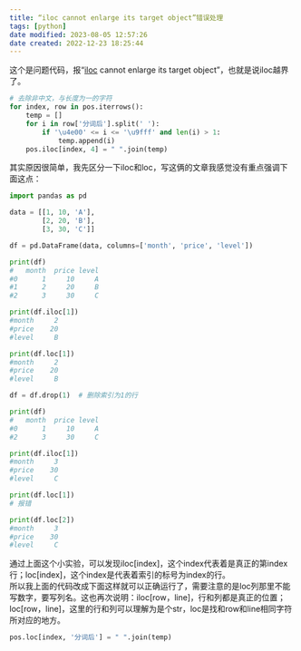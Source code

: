 ```yaml
---
title: “iloc cannot enlarge its target object”错误处理
tags: [python]
date modified: 2023-08-05 12:57:26
date created: 2022-12-23 18:25:44
---
```


这个是问题代码，报“[iloc](https://so.csdn.net/so/search?q=iloc&spm=1001.2101.3001.7020) cannot enlarge its target object”，也就是说iloc越界了。

```python
# 去除非中文，与长度为一的字符
for index, row in pos.iterrows():
    temp = []
    for i in row['分词后'].split(' '):
        if '\u4e00' <= i <= '\u9fff' and len(i) > 1:
            temp.append(i)
    pos.iloc[index, 4] = " ".join(temp)
```

其实原因很简单，我先区分一下iloc和loc，写这俩的文章我感觉没有重点强调下面这点：

```python
import pandas as pd

data = [[1, 10, 'A'],
        [2, 20, 'B'],
        [3, 30, 'C']]

df = pd.DataFrame(data, columns=['month', 'price', 'level'])

print(df)
#   month  price level
#0      1     10     A
#1      2     20     B
#2      3     30     C

print(df.iloc[1])
#month     2
#price    20
#level     B

print(df.loc[1])
#month     2
#price    20
#level     B

df = df.drop(1)  # 删除索引为1的行 

print(df)
#   month  price level
#0      1     10     A
#2      3     30     C

print(df.iloc[1])
#month     3
#price    30
#level     C

print(df.loc[1])
# 报错

print(df.loc[2])
#month     3
#price    30
#level     C
```

通过上面这个小实验，可以发现iloc\[index\]，这个index代表着是真正的第index行；loc\[index\]，这个index是代表着索引的标号为index的行。  
所以我上面的代码改成下面这样就可以正确运行了，需要注意的是loc列那里不能写数字，要写列名。这也再次说明：iloc\[row，line\]，行和列都是真正的位置；loc\[row，line\]，这里的行和列可以理解为是个str，loc是找和row和line相同字符所对应的地方。

```python
pos.loc[index, '分词后'] = " ".join(temp)
```